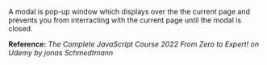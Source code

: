 A modal is pop-up window which displays over the the current page and prevents you from interracting with the current page until the modal is closed.

**Reference:**
*The Complete JavaScript Course 2022 From Zero to Expert! on Udemy by jonas Schmedtmann*